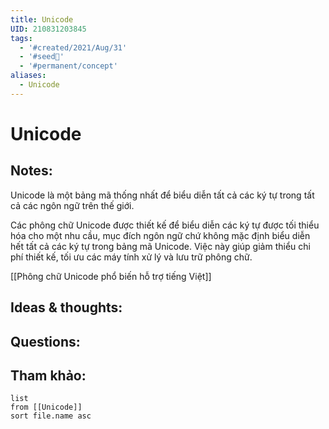 ```yaml
---
title: Unicode
UID: 210831203845
tags:
  - '#created/2021/Aug/31'
  - '#seed🥜'
  - '#permanent/concept'
aliases:
  - Unicode
---
```

# Unicode

## Notes:
Unicode là một bảng mã thống nhất để biểu diễn tất cả các ký tự trong tất cả các ngôn ngữ trên thế giới.

Các phông chữ Unicode được thiết kế để biểu diễn các ký tự được tối thiểu hóa cho một nhu cầu, mục đích ngôn ngữ chứ không mặc định biểu diễn hết tất cả các ký tự trong bảng mã Unicode. Việc này giúp giảm thiểu chi phí thiết kế, tối ưu các máy tính xử lý và lưu trữ phông chữ. 

[[Phông chữ Unicode phổ biến hỗ trợ tiếng Việt]]

## Ideas & thoughts:

## Questions:


## Tham khảo:
```dataview
list
from [[Unicode]]
sort file.name asc
```